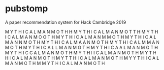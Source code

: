 # pubstomp

A paper recommendation system for Hack Cambridge 2019


M Y T H I C A L M A N M O T H 
H M Y T H I C A L M A N M O T 
T H M Y T H I C A L M A N M O 
O T H M Y T H I C A L M A N M 
M O T H M Y T H I C A L M A N 
N M O T H M Y T H I C A L M A 
A N M O T H M Y T H I C A L M 
M A N M O T H M Y T H I C A L 
L M A N M O T H M Y T H I C A 
A L M A N M O T H M Y T H I C 
C A L M A N M O T H M Y T H I 
I C A L M A N M O T H M Y T H 
H I C A L M A N M O T H M Y T 
T H I C A L M A N M O T H M Y 
Y T H I C A L M A N M O T H M 
M Y T H I C A L M A N M O T H 
